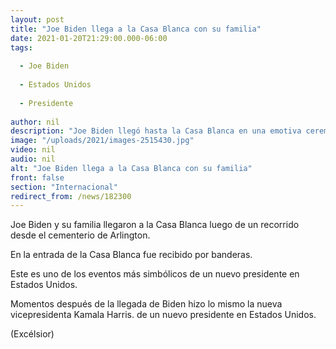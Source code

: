 ```yaml
---
layout: post
title: "Joe Biden llega a la Casa Blanca con su familia"
date: 2021-01-20T21:29:00.000-06:00
tags:
  
  - Joe Biden
  
  - Estados Unidos
  
  - Presidente
  
author: nil
description: "Joe Biden llegó hasta la Casa Blanca en una emotiva ceremonia, en el recorrido hasta la Casa Blanca hubo algunos simpatizantes."
image: "/uploads/2021/images-2515430.jpg"
video: nil
audio: nil
alt: "Joe Biden llega a la Casa Blanca con su familia"
front: false
section: "Internacional"
redirect_from: /news/182300
---
```


Joe Biden y su familia llegaron a la Casa Blanca luego de un recorrido desde el cementerio de Arlington.

En la entrada de la Casa Blanca fue recibido por banderas.

Este es uno de los eventos más simbólicos de un nuevo presidente en Estados Unidos.

Momentos después de la llegada de Biden hizo lo mismo la nueva vicepresidenta Kamala Harris. de un nuevo presidente en Estados Unidos.

(Excélsior)